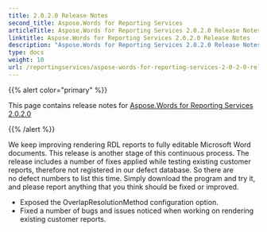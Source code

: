 ```yaml
---
title: 2.0.2.0 Release Notes
second_title: Aspose.Words for Reporting Services
articleTitle: Aspose.Words for Reporting Services 2.0.2.0 Release Notes
linktitle: Aspose.Words for Reporting Services 2.0.2.0 Release Notes
description: "Aspose.Words for Reporting Services 2.0.2.0 Release Notes – the latest updates and fixes."
type: docs
weight: 10
url: /reportingservices/aspose-words-for-reporting-services-2-0-2-0-release-notes/
---
```


{{% alert color="primary" %}}

This page contains release notes for [Aspose.Words for Reporting Services 2.0.2.0](https://releases.aspose.com/words/reportingservices/new-releases/aspose.words-for-reporting-services-2.0.2.0/)

{{% /alert %}}

We keep improving rendering RDL reports to fully editable Microsoft Word documents. This release is another stage of this continuous process. The release includes a number of fixes applied while testing existing customer reports, therefore not registered in our defect database. So there are no defect numbers to list this time. Simply download the program and try it, and please report anything that you think should be fixed or improved.

- Exposed the OverlapResolutionMethod configuration option.
- Fixed a number of bugs and issues noticed when working on rendering existing customer reports.
